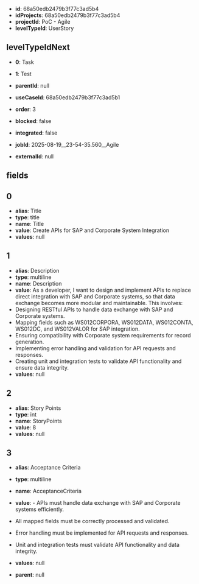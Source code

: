 - **id**: 68a50edb2479b3f77c3ad5b4
- **idProjects**: 68a50edb2479b3f77c3ad5b4
- **projectId**: PoC - Agile
- **levelTypeId**: UserStory
## levelTypeIdNext
- **0**: Task
- **1**: Test

- **parentId**: null
- **useCaseId**: 68a50edb2479b3f77c3ad5b1
- **order**: 3
- **blocked**: false
- **integrated**: false
- **jobId**: 2025-08-19__23-54-35.560__Agile
- **externalId**: null
## fields
## 0
- **alias**: Title
- **type**: title
- **name**: Title
- **value**: Create APIs for SAP and Corporate System Integration
- **values**: null

## 1
- **alias**: Description
- **type**: multiline
- **name**: Description
- **value**: As a developer, I want to design and implement APIs to replace direct integration with SAP and Corporate systems, so that data exchange becomes more modular and maintainable. This involves:
- Designing RESTful APIs to handle data exchange with SAP and Corporate systems.
- Mapping fields such as WS012CORPORA, WS012DATA, WS012CONTA, WS012DC, and WS012VALOR for SAP integration.
- Ensuring compatibility with Corporate system requirements for record generation.
- Implementing error handling and validation for API requests and responses.
- Creating unit and integration tests to validate API functionality and ensure data integrity.
- **values**: null

## 2
- **alias**: Story Points
- **type**: int
- **name**: StoryPoints
- **value**: 8
- **values**: null

## 3
- **alias**: Acceptance Criteria
- **type**: multiline
- **name**: AcceptanceCriteria
- **value**: - APIs must handle data exchange with SAP and Corporate systems efficiently.
- All mapped fields must be correctly processed and validated.
- Error handling must be implemented for API requests and responses.
- Unit and integration tests must validate API functionality and data integrity.
- **values**: null


- **parent**: null
